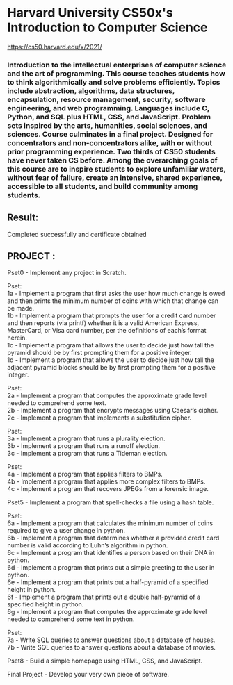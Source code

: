 # Harvard University CS50x's Introduction to Computer Science

https://cs50.harvard.edu/x/2021/



### Introduction to the intellectual enterprises of computer science and the art of programming. This course teaches students how to think algorithmically and solve problems efficiently. Topics include abstraction, algorithms, data structures, encapsulation, resource management, security, software engineering, and web programming. Languages include C, Python, and SQL plus HTML, CSS, and JavaScript. Problem sets inspired by the arts, humanities, social sciences, and sciences. Course culminates in a final project. Designed for concentrators and non-concentrators alike, with or without prior programming experience. Two thirds of CS50 students have never taken CS before. Among the overarching goals of this course are to inspire students to explore unfamiliar waters, without fear of failure, create an intensive, shared experience, accessible to all students, and build community among students.



 
## Result: 
Completed successfully and certificate obtained

## PROJECT :
Pset0 - Implement any project in Scratch.  

Pset:  
    1a - Implement a program that first asks the user how much change is owed and then prints the minimum number of coins with which that change can be made.  
    1b - Implement a program that prompts the user for a credit card number and then reports (via printf) whether it is a valid American Express, MasterCard, or Visa card number, per the definitions of each’s format herein.  
    1c - Implement a program that allows the user to decide just how tall the pyramid should be by first prompting them for a positive integer.  
    1d - Implement a program that allows the user to decide just how tall the adjacent pyramid blocks should be by first prompting them for a positive integer.  
    
Pset:  
    2a - Implement a program that computes the approximate grade level needed to comprehend some text.  
    2b - Implement a program that encrypts messages using Caesar’s cipher.  
    2c - Implement a program that implements a substitution cipher.  
    
Pset:  
    3a - Implement a program that runs a plurality election.  
    3b - Implement a program that runs a runoff election.  
    3c - Implement a program that runs a Tideman election.  
    
Pset:  
    4a - Implement a program that applies filters to BMPs.  
    4b - Implement a program that applies more complex filters to BMPs.  
    4c - Implement a program that recovers JPEGs from a forensic image.   
    
Pset5 - Implement a program that spell-checks a file using a hash table.  

Pset:  
    6a - Implement a program that calculates the minimum number of coins required to give a user change in python.  
    6b - Implement a program that determines whether a provided credit card number is valid according to Luhn’s algorithm in python.  
    6c - Implement a program that identifies a person based on their DNA in python.  
    6d - Implement a program that prints out a simple greeting to the user in python.  
    6e - Implement a program that prints out a half-pyramid of a specified height in python.  
    6f - Implement a program that prints out a double half-pyramid of a specified height in python.  
    6g - Implement a program that computes the approximate grade level needed to comprehend some text in python.  
    
Pset:  
    7a - Write SQL queries to answer questions about a database of houses.  
    7b - Write SQL queries to answer questions about a database of movies.  
    
Pset8 - Build a simple homepage using HTML, CSS, and JavaScript.  

Final Project - Develop your very own piece of software.  

